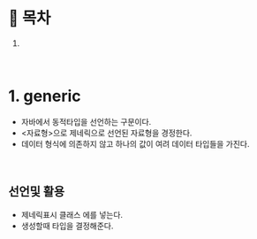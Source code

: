 # 🔖 목차
1.


<br/>

# 1. generic
- 자바에서 동적타입을 선언하는 구문이다.
- <자료형>으로 제네릭으로 선언된 자료형을 경정한다.
- 데이터 형식에 의존하지 않고 하나의 값이 여려 데이터 타입들을 가진다.

<br/>

## 선언및 활용

- 제네릭표시 클래스 에<T>를 넣는다.
- 생성할때 타입을 결정해준다.
  
  

  
  
  
  
  
  

